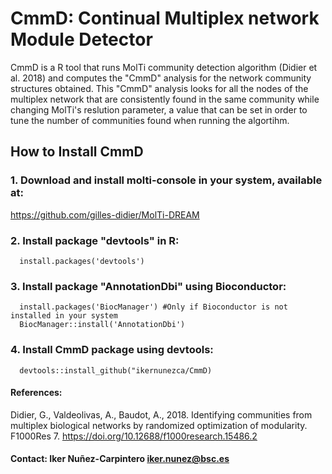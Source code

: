 # CmmD: Continual Multiplex network Module Detector
CmmD is a R tool that runs MolTi community detection algorithm (Didier et al. 2018) and computes the "CmmD" analysis for the network community structures obtained. This "CmmD" analysis looks for all the nodes of the multiplex network that are consistently found in the same community while changing MolTi's reslution parameter, a value that can be set in order to tune the number of communities found when running the algortihm.

## How to Install CmmD

### 1. Download and install molti-console in your system, available at:
https://github.com/gilles-didier/MolTi-DREAM

### 2. Install package "devtools" in R:
      install.packages('devtools')
 
### 3. Install package "AnnotationDbi" using Bioconductor:
      install.packages('BiocManager') #Only if Bioconductor is not installed in your system
      BiocManager::install('AnnotationDbi')

### 4. Install CmmD package using devtools:
      devtools::install_github("ikernunezca/CmmD)

#### References: 
Didier, G., Valdeolivas, A., Baudot, A., 2018. Identifying communities from multiplex biological networks by randomized optimization of modularity. F1000Res 7. https://doi.org/10.12688/f1000research.15486.2

#### Contact: Iker Nuñez-Carpintero <iker.nunez@bsc.es>
